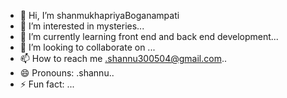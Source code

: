 - 👋 Hi, I’m shanmukhapriyaBoganampati
- 👀 I’m interested in mysteries...
- 🌱 I’m currently learning front end and back end development...
- 💞️ I’m looking to collaborate on ...
- 📫 How to reach me .shannu300504@gmail.com..
- 😄 Pronouns: .shannu..
- ⚡ Fun fact: ...

<!---
shannu300504/shannu300504 is a ✨ special ✨ repository because its `README.md` (this file) appears on your GitHub profile.
You can click the Preview link to take a look at your changes.
--->
